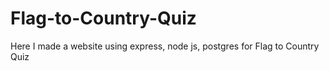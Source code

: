 # Flag-to-Country-Quiz
Here I made a website using express, node js, postgres for Flag to Country Quiz
